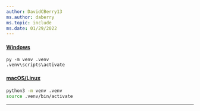 ```yaml
---
author: DavidCBerry13
ms.author: daberry
ms.topic: include
ms.date: 01/29/2022
---
```

#### [Windows](#tab/windows)

```Console
py -m venv .venv
.venv\scripts\activate
```

#### [macOS/Linux](#tab/mac-linux)

```Bash
python3 -m venv .venv
source .venv/bin/activate
```

---
